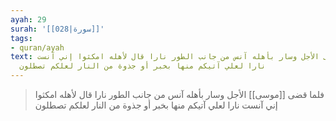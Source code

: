 ```yaml
---
ayah: 29
surah: '[[028|سورة]]'
tags:
- quran/ayah
text: فلما قضى موسى الأجل وسار بأهله آنس من جانب الطور نارا قال لأهله امكثوا إني آنست
  نارا لعلي آتيكم منها بخبر أو جذوة من النار لعلكم تصطلون
---
```

> فلما قضى [[موسى]] الأجل وسار بأهله آنس من جانب الطور نارا قال لأهله امكثوا إني آنست نارا لعلي آتيكم منها بخبر أو جذوة من النار لعلكم تصطلون
